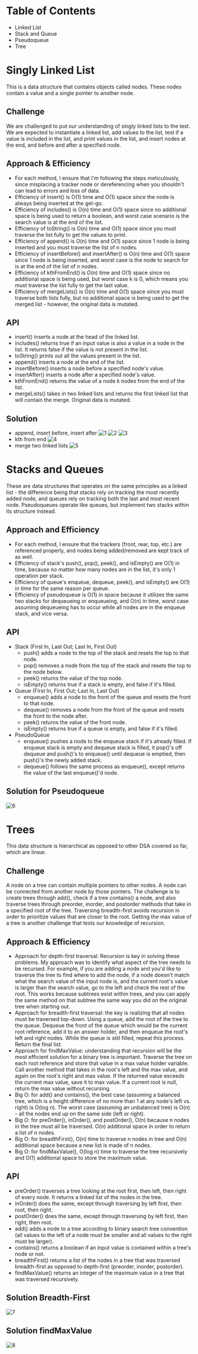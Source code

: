 # Table of Contents
- Linked List
- Stack and Queue
- Pseudoqueue
- Tree

# Singly Linked List
This is a data structure that contains objects called nodes. These nodes contain a value and a single pointer to another node. 

## Challenge
We are challenged to put our understanding of singly linked lists to the test. We are expected to instantiate a linked list, add values to the list, test if a value is included in the list, and print values in the list, and insert nodes at the end, and before and after a specified node. 

## Approach & Efficiency
- For each method, I ensure that I'm following the steps meticulously, since misplacing a tracker node or dereferencing when you shouldn't can lead to errors and loss of data. 
- Efficiency of insert() is O(1) time and O(1) space since the node is always being inserted at the get-go. 
- Efficiency of includes() is O(n) time and O(1) space since no additional space is being used to return a boolean, and worst case scenario is the search value is at the end of the list. 
- Efficiency of toString() is O(n) time and O(1) space since you must traverse the list fully to get the values to print. 
- Efficiency of append() is O(n) time and O(1) space since 1 node is being inserted and you must traverse the list of n nodes. 
- Efficiency of insertBefore() and insertAfter() is O(n) time and O(1) space since 1 node is being inserted, and worst case is the node to search for is at the end of the list of n nodes. 
- Efficiency of kthFromEnd() is O(n) time and O(1) space since no additional space is being used, but worst case k is 0, which means you must traverse the list fully to get the last value. 
- Efficiency of mergeLists() is O(n) time and O(1) space since you must traverse both lists fully, but no additional space is being used to get the merged list - however, the original data is mutated. 

## API
- insert() inserts a node at the head of the linked list. 
- includes() returns true if an input value is also a value in a node in the list. It returns false if the value is not present in the list. 
- toString() prints out all the values present in the list. 
- append() inserts a node at the end of the list. 
- insertBefore() inserts a node before a specified node's value. 
- insertAfter() inserts a node after a specified node's value. 
- kthFromEnd() returns the value of a node k nodes from the end of the list.
- mergeLists() takes in two linked lists and returns the first linked list that will contain the merge. Original data is mutated. 

## Solution
- append, insert before, insert after ![1](../assets/ll-insertion(1).jpg) ![2](../assets/ll-insertion(2).jpg) ![3](../assets/ll-insertion(3).jpg)
- kth from end ![4](../assets/ll-kthfromend.jpg)
- merge two linked lists ![5](../assets/ll-merge.jpg)

# Stacks and Queues
These are data structures that operates on the same principles as a linked list - the difference being that stacks rely on tracking the most recently added node, and queues rely on tracking both the last and most recent node. Pseudoqueues operate like queues, but implement two stacks within its structure instead.

## Approach and Efficiency
- For each method, I ensure that the trackers (front, rear, top, etc.) are referenced properly, and nodes being added/removed are kept track of as well. 
- Efficiency of stack's push(), pop(), peek(), and isEmpty() are O(1) in time, because no matter how many nodes are in the list, it's only 1 operation per stack. 
- Efficiency of queue's enqueue, dequeue, peek(), and isEmpty() are O(1) in time for the same reason per queue. 
- Efficiency of pseudoqueue is O(1) in space because it utilizes the same two stacks for dequeueing or enqueueing, and O(n) in time, worst case assuming dequeueing has to occur while all nodes are in the enqueue stack, and vice versa. 

## API
- Stack (First In, Last Out; Last In, First Out)
  - push() adds a node to the top of the stack and resets the top to that node. 
  - pop() removes a node from the top of the stack and resets the top to the node below. 
  - peek() returns the value of the top node. 
  - isEmpty() returns true if a stack is empty, and false if it's filled. 
- Queue (First In, First Out; Last In, Last Out) 
  - enqueue() adds a node to the front of the queue and resets the front to that node. 
  - dequeue() removes a node from the front of the queue and resets the front to the node after. 
  - peek() returns the value of the front node. 
  - isEmpty() returns true if a queue is empty, and false if it's filled. 
- PseudoQueue
  - enqueue() pushes a node to the enqueue stack if it's already filled. If enqueue stack is empty and dequeue stack is filled, it pop()'s off dequeue and push()'s to enqueue() until dequeue is emptied, then push()'s the newly added stack. 
  - dequeue() follows the same process as enqueue(), except returns the value of the last enqueue()'d node. 

## Solution for Pseudoqueue
![6](../assets/pseudoqueue.jpg)

# Trees
This data structure is hierarchical as opposed to other DSA covered so far, which are linear. 

## Challenge
A node on a tree can contain multiple pointers to other nodes. A node can be connected from another node by those pointers. The challenge is to create trees through add(), check if a tree contains() a node, and also traverse trees through preorder, inorder, and postorder methods that take in a specified root of the tree. Traversing breadth-first avoids recursion in order to prioritize values that are closer to the root. Getting the max value of a tree is another challenge that tests our knowledge of recursion. 

## Approach & Efficiency
- Approach for depth-first traversal: Recursion is key in solving these problems. My approach was to identify what aspect of the tree needs to be recursed. For example, if you are adding a node and you'd like to traverse the tree to find where to add the node, if a node doesn't match what the search value of the input node is, and the current root's value is larger than the search value, go to the left and check the rest of the root. This works because subtrees exist within trees, and you can apply the same method on that subtree the same way you did on the original tree when starting out. 
- Approach for breadth-first traversal: the key is realizing that all nodes must be traversed top-down. Using a queue, add the root of the tree to the queue. Dequeue the front of the queue which would be the current root reference, add it to an answer holder, and then enqueue the root's left and right nodes. While the queue is still filled, repeat this process. Return the final list. 
- Approach for findMaxValue: understanding that recursion will be the most efficient solution for a binary tree is important. Traverse the tree on each root reference and store that value in a max value holder variable. Call another method that takes in the root's left and the max value, and again on the root's right and max value. If the returned value exceeds the current max value, save it to max value. If a current root is null, return the max value without recursing. 
- Big O: for add() and contains(), the best case (assuming a balanced tree, which is a height difference of no more than 1 at any node's left vs. right) is O(log n). The worst case (assuming an unbalanced tree) is O(n) - all the nodes end up on the same side (left or right). 
- Big O: for preOrder(), inOrder(), and postOrder(), O(n) because n nodes in the tree must all be traversed. O(n) additional space in order to return a list of n nodes. 
- Big O: for breadthFirst(), O(n) time to traverse n nodes in tree and O(n) additional space because a new list is made of n nodes.
- Big O: for findMaxValue(), O(log n) time to traverse the tree recursively and O(1) additional space to store the maximum value.  

## API
- preOrder() traverses a tree looking at the root first, then left, then right of every node. It returns a linked list of the nodes in the tree. 
- inOrder() does the same, except through traversing by left first, then root, then right. 
- postOrder() does the same, except through traversing by left first, then right, then root. 
- add() adds a node to a tree according to binary search tree convention (all values to the left of a node must be smaller and all values to the right must be larger). 
- contains() returns a boolean if an input value is contained within a tree's node or not. 
- breadthFirst() returns a list of the nodes in a tree that was traversed breadth-first as opposed to depth-first (preorder, inorder, postorder). 
- findMaxValue() returns an integer of the maximum value in a tree that was traversed recursively. 

## Solution Breadth-First
![7](../assets/breadth-first.jpg)

## Solution findMaxValue
![8](../assets/find-maximum-binary-tree.jpg)